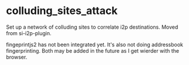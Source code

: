 # colluding_sites_attack

Set up a network of colluding sites to correlate i2p destinations. Moved from
si-i2p-plugin.

fingeprintjs2 has not been integrated yet. It's also not doing addressbook
fingerprinting. Both may be added in the future as I get wierder with the
browser.
